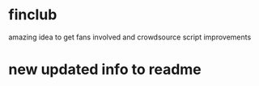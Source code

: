 # finclub
amazing idea to get fans involved and crowdsource script improvements

# new updated info to readme
